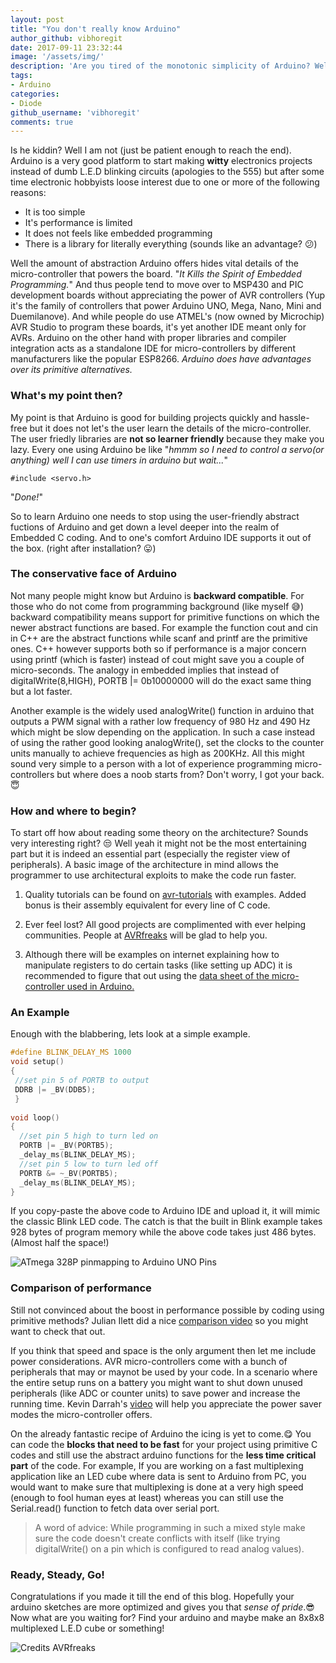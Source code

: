 ```yaml
---
layout: post
title: "You don't really know Arduino"
author_github: vibhoregit
date: 2017-09-11 23:32:44
image: '/assets/img/'
description: 'Are you tired of the monotonic simplicity of Arduino? Well this article might add an extra dimension for you to explore.'
tags:
- Arduino
categories:
- Diode
github_username: 'vibhoregit'
comments: true
---
```


Is he kiddin? Well I am not (just be patient enough to reach the end). Arduino is a very good platform to start making **witty** electronics projects instead of dumb L.E.D blinking circuits (apologies to the 555) but after some time electronic hobbyists loose interest due to one or more of the following reasons:
* It is too simple
* It's performance is limited
* It does not feels like embedded programming
* There is a library for literally everything (sounds like an advantage? :confused:)    
 
  
Well the amount of abstraction Arduino offers hides vital details of the micro-controller that powers the board. "*It Kills the Spirit of Embedded Programming.*" And thus people tend to move over to MSP430 and PIC development boards without appreciating the power of AVR controllers (Yup it's the family of controllers that power Arduino UNO, Mega, Nano, Mini and Duemilanove). And while people do use ATMEL's (now owned by Microchip) AVR Studio to program these boards, it's yet another IDE meant only for AVRs. Arduino on the other hand with proper libraries and compiler integration acts as a standalone IDE for micro-controllers by different manufacturers like the popular ESP8266. *Arduino does have advantages over its primitive alternatives.*

### What's my point then?

My point is that Arduino is good for building projects quickly and hassle-free but it does not let's the user learn the details of the micro-controller. The user friedly libraries are __not so learner friendly__ because they make you lazy. Every one using Arduino be like "*hmmm so I need to control a servo(or anything) well I can use timers in arduino but wait...*"
```
#include <servo.h> 
```
"*Done!*"

So to learn Arduino one needs to stop using the user-friendly abstract fuctions of Arduino and get down a level deeper into the realm of Embedded C coding. And to one's comfort Arduino IDE supports it out of the box. (right after installation? :stuck_out_tongue:)

### The conservative face of Arduino

Not many people might know but Arduino is **backward compatible**. For those who do not come from programming background (like myself :sweat_smile:) backward compatibility means support for primitive functions on which the newer abstract functions are based. For example the function cout and cin in C++ are the abstract functions while scanf and printf are the primitive ones. C++ however supports both so if performance is a major concern using printf (which is faster) instead of cout might save you a couple of micro-seconds. The analogy in embedded implies that instead of digitalWrite(8,HIGH), PORTB |= 0b10000000 will do the exact same thing but a lot faster. 
 
Another example is the widely used analogWrite() function in arduino that outputs a PWM signal with a rather low frequency of 980 Hz and 490 Hz which might be slow depending on the application. In such a case instead of using the rather good looking analogWrite(), set the clocks to the counter units manually to achieve frequencies as high as 200KHz. All this might sound very simple to a person with a lot of experience programming micro-controllers but where does a noob starts from? Don't worry, I got your back. :innocent:  

### How and where to begin?

To start off how about reading some theory on the architecture? Sounds very interesting right? :unamused: Well yeah it might not be the most entertaining part but it is indeed an essential part (especially the register view of peripherals). A basic image of the architecture in mind allows the programmer to use architectural exploits to make the code run faster. 

1. Quality tutorials can be found on [avr-tutorials](http://www.avr-tutorials.com/) with examples. Added bonus is their assembly equivalent for every line of C code.

2. Ever feel lost? All good projects are complimented with ever helping communities. People at [AVRfreaks](http://www.avrfreaks.net/) will be glad to help you.

3. Although there will be examples on internet explaining how to manipulate registers to do certain tasks (like setting up ADC) it is recommended to figure that out using the [data sheet of the micro-controller used in Arduino.](http://www.atmel.com/products/microcontrollers/avr/megaavr.aspx) 


### An Example
Enough with the blabbering, lets look at a simple example.

```c
#define BLINK_DELAY_MS 1000
void setup()
{
 //set pin 5 of PORTB to output
 DDRB |= _BV(DDB5);
 }
 
void loop()
{
  //set pin 5 high to turn led on
  PORTB |= _BV(PORTB5);
  _delay_ms(BLINK_DELAY_MS);
  //set pin 5 low to turn led off
  PORTB &= ~_BV(PORTB5);
  _delay_ms(BLINK_DELAY_MS);
}
```

If you copy-paste the above code to Arduino IDE and upload it, it will mimic the classic Blink LED  code. The catch is that the built in Blink example takes 928 bytes of program memory while the above code takes just 486 bytes. (Almost half the space!)

![ATmega 328P pinmapping to Arduino UNO Pins](https://i.stack.imgur.com/NxqQs.jpg)

### Comparison of performance

Still not convinced about the boost in performance possible by coding using primitive methods? Julian Ilett did a nice [comparison video](https://www.youtube.com/watch?v=U7I0GkwW1yE) so you might want to check that out. 

If you think that speed and space is the only argument then let me include power considerations. AVR micro-controllers come with a bunch of peripherals that may or maynot be used by your code. In a scenario where the entire setup runs on a battery you might want to shut down unused peripherals (like ADC or counter units) to save power and increase the running time. Kevin Darrah's [video](https://www.youtube.com/watch?v=urLSDi7SD8M) will help you appreciate the power saver modes the micro-controller offers.

On the already fantastic recipe of Arduino the icing is yet to come.:yum: You can code the __blocks that need to be fast__ for your project using primitive C codes and still use the abstract arduino functions for the __less time critical part__ of the code. For example, If you are working on a fast multiplexing application like an LED cube where data is sent to Arduino from PC, you would want to make sure that multiplexing is done at a very high speed (enough to fool human eyes at least) whereas you can still use the Serial.read() function to fetch data over serial port. 

>A word of advice: While programming in such a mixed style make sure the code doesn't create conflicts with itself (like trying digitalWrite() on a pin which is configured to read analog values).  

### Ready, Steady, Go!

Congratulations if you made it till the end of this blog. Hopefully your arduino sketches are more optimized and gives you that _sense of pride_.:sunglasses: Now what are you waiting for? Find your arduino and maybe make an 8x8x8 multiplexed L.E.D cube or something! 

![Credits AVRfreaks](http://www.avrfreaks.net/sites/default/files/4CubeWave.gif)
